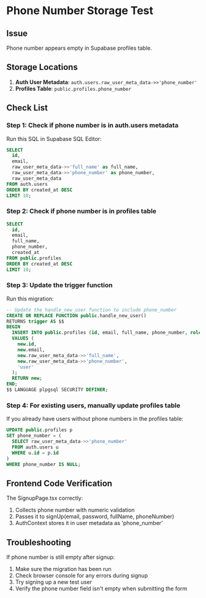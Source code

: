 # Phone Number Storage Test

## Issue
Phone number appears empty in Supabase profiles table.

## Storage Locations
1. **Auth User Metadata**: `auth.users.raw_user_meta_data->>'phone_number'`
2. **Profiles Table**: `public.profiles.phone_number`

## Check List

### Step 1: Check if phone number is in auth.users metadata
Run this SQL in Supabase SQL Editor:
```sql
SELECT 
  id, 
  email, 
  raw_user_meta_data->>'full_name' as full_name,
  raw_user_meta_data->>'phone_number' as phone_number,
  raw_user_meta_data
FROM auth.users
ORDER BY created_at DESC
LIMIT 10;
```

### Step 2: Check if phone number is in profiles table
```sql
SELECT 
  id, 
  email, 
  full_name, 
  phone_number,
  created_at
FROM public.profiles
ORDER BY created_at DESC
LIMIT 10;
```

### Step 3: Update the trigger function
Run this migration:
```sql
-- Update the handle_new_user function to include phone_number
CREATE OR REPLACE FUNCTION public.handle_new_user()
RETURNS trigger AS $$
BEGIN
  INSERT INTO public.profiles (id, email, full_name, phone_number, role)
  VALUES (
    new.id, 
    new.email, 
    new.raw_user_meta_data->>'full_name', 
    new.raw_user_meta_data->>'phone_number', 
    'user'
  );
  RETURN new;
END;
$$ LANGUAGE plpgsql SECURITY DEFINER;
```

### Step 4: For existing users, manually update profiles table
If you already have users without phone numbers in the profiles table:
```sql
UPDATE public.profiles p
SET phone_number = (
  SELECT raw_user_meta_data->>'phone_number' 
  FROM auth.users u 
  WHERE u.id = p.id
)
WHERE phone_number IS NULL;
```

## Frontend Code Verification
The SignupPage.tsx correctly:
1. Collects phone number with numeric validation
2. Passes it to signUp(email, password, fullName, phoneNumber)
3. AuthContext stores it in user metadata as 'phone_number'

## Troubleshooting

If phone number is still empty after signup:
1. Make sure the migration has been run
2. Check browser console for any errors during signup
3. Try signing up a new test user
4. Verify the phone number field isn't empty when submitting the form
